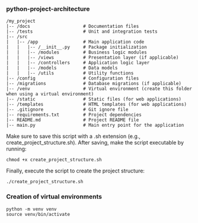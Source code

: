 ### python-project-architecture

```
/my_project
|-- /docs                    # Documentation files
|-- /tests                   # Unit and integration tests
|-- /src
|   |-- /app                 # Main application code
|   |   |-- /__init__.py     # Package initialization
|   |   |-- /modules         # Business logic modules
|   |   |-- /views           # Presentation layer (if applicable)
|   |   |-- /controllers     # Application logic layer
|   |   |-- /models          # Data models
|   |   |-- /utils           # Utility functions
|-- /config                  # Configuration files
|-- /migrations              # Database migrations (if applicable)
|-- /venv                    # Virtual environment (create this folder when using a virtual environment)
|-- /static                  # Static files (for web applications)
|-- /templates               # HTML templates (for web applications)
|-- .gitignore               # Git ignore file
|-- requirements.txt         # Project dependencies
|-- README.md                # Project README file
|-- main.py                  # Main entry point for the application
```
Make sure to save this script with a .sh extension (e.g., create_project_structure.sh). After saving, make the script executable by running:

```
chmod +x create_project_structure.sh
```

Finally, execute the script to create the project structure:

```
./create_project_structure.sh
```

### Creation of virtual environments

```
python -m venv venv
source venv/bin/activate
```
